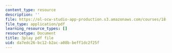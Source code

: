 ```yaml
---
content_type: resource
description: ''
file: https://ol-ocw-studio-app-production.s3.amazonaws.com/courses/18-06sc-linear-algebra-fall-2011/da7edc26bc12b2aca08bbeff1dc2f25f_My5w4MXWBew.pdf
file_type: application/pdf
learning_resource_types: []
resourcetype: Document
title: 3play pdf file
uid: da7edc26-bc12-b2ac-a08b-beff1dc2f25f
---
```

